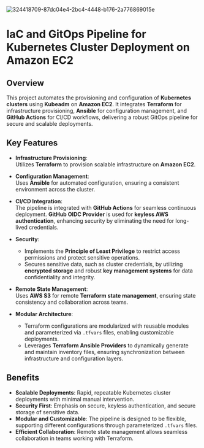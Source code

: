 ![324418709-87dc04e4-2bc4-4448-b176-2a776869015e](https://github.com/user-attachments/assets/fc053313-a1a5-481d-9ec5-b4b754baca2d)
# IaC and GitOps Pipeline for Kubernetes Cluster Deployment on Amazon EC2   

## Overview

This project automates the provisioning and configuration of **Kubernetes clusters** using **Kubeadm** on **Amazon EC2**. It integrates **Terraform** for infrastructure provisioning, **Ansible** for configuration management, and **GitHub Actions** for CI/CD workflows, delivering a robust GitOps pipeline for secure and scalable deployments.

## Key Features

- **Infrastructure Provisioning**:  
  Utilizes **Terraform** to provision scalable infrastructure on **Amazon EC2**.

- **Configuration Management**:  
  Uses **Ansible** for automated configuration, ensuring a consistent environment across the cluster.

- **CI/CD Integration**:  
  The pipeline is integrated with **GitHub Actions** for seamless continuous deployment. **GitHub OIDC Provider** is used for **keyless AWS authentication**, enhancing security by eliminating the need for long-lived credentials.

- **Security**:  
  - Implements the **Principle of Least Privilege** to restrict access permissions and protect sensitive operations.
  - Secures sensitive data, such as cluster credentials, by utilizing **encrypted storage** and robust **key management systems** for data confidentiality and integrity.

- **Remote State Management**:  
  Uses **AWS S3** for remote **Terraform state management**, ensuring state consistency and collaboration across teams.

- **Modular Architecture**:  
  - Terraform configurations are modularized with reusable modules and parameterized via `.tfvars` files, enabling customizable deployments.
  - Leverages **Terraform Ansible Providers** to dynamically generate and maintain inventory files, ensuring synchronization between infrastructure and configuration layers.

## Benefits

- **Scalable Deployments**: Rapid, repeatable Kubernetes cluster deployments with minimal manual intervention.  
- **Security First**: Emphasis on secure, keyless authentication, and secure storage of sensitive data.
- **Modular and Customizable**: The pipeline is designed to be flexible, supporting different configurations through parameterized `.tfvars` files.
- **Efficient Collaboration**: Remote state management allows seamless collaboration in teams working with Terraform.
